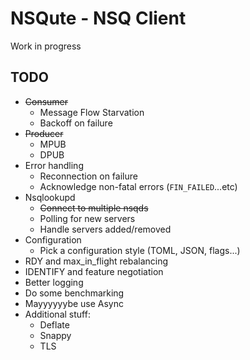 # NSQute - NSQ Client

Work in progress

## TODO

* ~~Consumer~~
  * Message Flow Starvation
  * Backoff on failure
* ~~Producer~~
  * MPUB
  * DPUB
* Error handling
  * Reconnection on failure
  * Acknowledge non-fatal errors (`FIN_FAILED`...etc)
* Nsqlookupd
  * ~~Connect to multiple nsqds~~
  * Polling for new servers
  * Handle servers added/removed
* Configuration
  * Pick a configuration style (TOML, JSON, flags...)
* RDY and max_in_flight rebalancing
* IDENTIFY and feature negotiation
* Better logging
* Do some benchmarking
* Mayyyyyybe use Async
* Additional stuff:
  * Deflate
  * Snappy
  * TLS